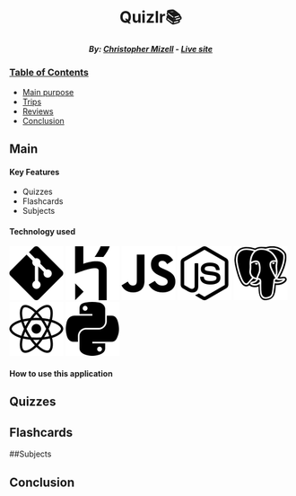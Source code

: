<h1 align="center">Quizlr📚</h1>

<h5 align="center">  By:  <a href="https://github.com/cmizell186">Christopher Mizell</a> - <a href="https://quizzlerapp.herokuapp.com/"><i>Live site</i></h5>

### Table of Contents
- [Main purpose](#main)
- [Trips](#trips)
- [Reviews](#reviews)
- [Conclusion](#conclusion)

## Main

#### Key Features
- Quizzes
- Flashcards
- Subjects

#### Technology used

![alt text](https://github.com/Workshape/tech-icons/blob/master/icons/git.svg)
![alt text](https://github.com/Workshape/tech-icons/blob/master/icons/heroku.svg)
![alt text](https://github.com/Workshape/tech-icons/blob/master/icons/javascript.svg)
![alt text](https://github.com/Workshape/tech-icons/blob/master/icons/nodejs.svg)
![alt text](https://github.com/Workshape/tech-icons/blob/master/icons/postgres.svg)
![alt text](https://github.com/Workshape/tech-icons/blob/master/icons/react.svg)
![alt text](https://github.com/Workshape/tech-icons/blob/master/icons/python.svg)

#### How to use this application

## Quizzes

## Flashcards
   
##Subjects

## Conclusion
